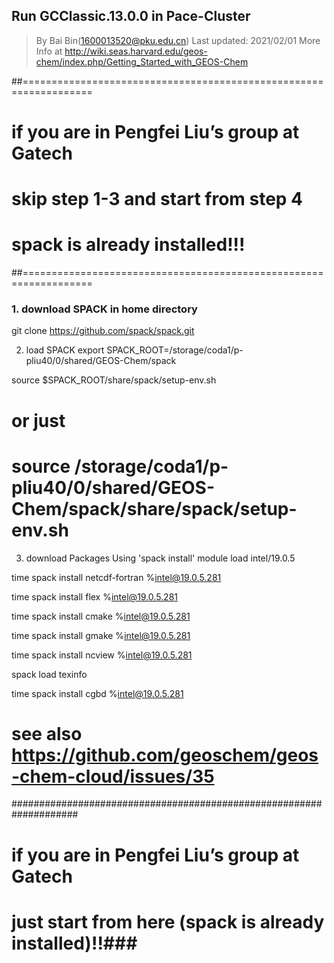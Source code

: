 ## Run GCClassic.13.0.0 in Pace-Cluster
> By Bai Bin(1600013520@pku.edu.cn)
> Last updated: 2021/02/01
More Info at http://wiki.seas.harvard.edu/geos-chem/index.php/Getting_Started_with_GEOS-Chem

##==================================================================
# if you are in Pengfei Liu’s group at Gatech
# skip step 1-3 and start from step 4
# spack is already installed!!!
##==================================================================

### 1. download SPACK in home directory
git clone https://github.com/spack/spack.git

2. load SPACK
export SPACK_ROOT=/storage/coda1/p-pliu40/0/shared/GEOS-Chem/spack

source $SPACK_ROOT/share/spack/setup-env.sh

# or just

# source /storage/coda1/p-pliu40/0/shared/GEOS-Chem/spack/share/spack/setup-env.sh

3. download Packages Using 'spack install'
module load intel/19.0.5

time spack install netcdf-fortran %intel@19.0.5.281

time spack install flex %intel@19.0.5.281

time spack install cmake %intel@19.0.5.281

time spack install gmake %intel@19.0.5.281

time spack install ncview %intel@19.0.5.281

spack load texinfo

time spack install cgbd %intel@19.0.5.281

# see also https://github.com/geoschem/geos-chem-cloud/issues/35

####################################################################

# if you are in Pengfei Liu’s group at Gatech

# just start from here (spack is already installed)!!###
